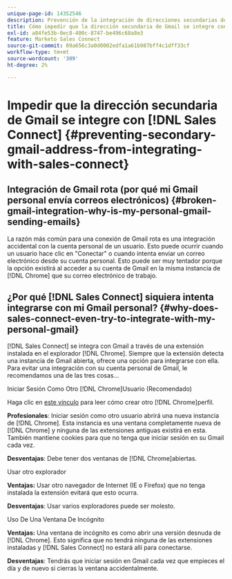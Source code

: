 ```yaml
---
unique-page-id: 14352546
description: Prevención de la integración de direcciones secundarias de Gmail con Sales Connect - Documentos de Marketo - Documentación del producto
title: Cómo impedir que la dirección secundaria de Gmail se integre con Sales Connect
exl-id: a84fe53b-0ec8-400c-8747-be496c68a8e3
feature: Marketo Sales Connect
source-git-commit: 09a656c3a0d0002edfa1a61b987bff4c1dff33cf
workflow-type: tm+mt
source-wordcount: '309'
ht-degree: 2%

---
```


# Impedir que la dirección secundaria de Gmail se integre con [!DNL Sales Connect] {#preventing-secondary-gmail-address-from-integrating-with-sales-connect}

## Integración de Gmail rota (por qué mi Gmail personal envía correos electrónicos) {#broken-gmail-integration-why-is-my-personal-gmail-sending-emails}

La razón más común para una conexión de Gmail rota es una integración accidental con la cuenta personal de un usuario. Esto puede ocurrir cuando un usuario hace clic en &quot;Conectar&quot; o cuando intenta enviar un correo electrónico desde su cuenta personal. Esto puede ser muy tentador porque la opción existirá al acceder a su cuenta de Gmail en la misma instancia de [!DNL Chrome] que su correo electrónico de trabajo.

## ¿Por qué [!DNL Sales Connect] siquiera intenta integrarse con mi Gmail personal? {#why-does-sales-connect-even-try-to-integrate-with-my-personal-gmail}

[!DNL Sales Connect] se integra con Gmail a través de una extensión instalada en el explorador [!DNL Chrome]. Siempre que la extensión detecta una instancia de Gmail abierta, ofrece una opción para integrarse con ella. Para evitar una integración con su cuenta personal de Gmail, le recomendamos una de las tres cosas...

Iniciar Sesión Como Otro [!DNL Chrome]Usuario (Recomendado)

Haga clic en [este vínculo](https://support.google.com/chrome/answer/2364824?hl=en) para leer cómo crear otro [!DNL Chrome]perfil.

**Profesionales**: Iniciar sesión como otro usuario abrirá una nueva instancia de [!DNL Chrome]. Esta instancia es una ventana completamente nueva de [!DNL Chrome] y ninguna de las extensiones antiguas existirá en esta. También mantiene cookies para que no tenga que iniciar sesión en su Gmail cada vez.

**Desventajas**: Debe tener dos ventanas de [!DNL Chrome]abiertas.

Usar otro explorador

**Ventajas:** Usar otro navegador de Internet (IE o Firefox) que no tenga instalada la extensión evitará que esto ocurra.

**Desventajas**: Usar varios exploradores puede ser molesto.

Uso De Una Ventana De Incógnito

**Ventajas:** Una ventana de incógnito es como abrir una versión desnuda de [!DNL Chrome]. Esto significa que no tendrá ninguna de las extensiones instaladas y [!DNL Sales Connect] no estará allí para conectarse.

**Desventajas**: Tendrás que iniciar sesión en Gmail cada vez que empieces el día y de nuevo si cierras la ventana accidentalmente.
